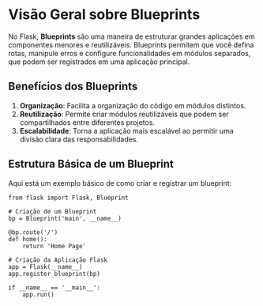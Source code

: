 # Visão Geral sobre Blueprints

No Flask, **Blueprints** são uma maneira de estruturar grandes aplicações em componentes menores e reutilizáveis. Blueprints permitem que você defina rotas, manipule erros e configure funcionalidades em módulos separados, que podem ser registrados em uma aplicação principal.

## Benefícios dos Blueprints

1. **Organização**: Facilita a organização do código em módulos distintos.
2. **Reutilização**: Permite criar módulos reutilizáveis que podem ser compartilhados entre diferentes projetos.
3. **Escalabilidade**: Torna a aplicação mais escalável ao permitir uma divisão clara das responsabilidades.

## Estrutura Básica de um Blueprint

Aqui está um exemplo básico de como criar e registrar um blueprint:

    from flask import Flask, Blueprint

    # Criação de um Blueprint
    bp = Blueprint('main', __name__)

    @bp.route('/')
    def home():
        return 'Home Page'

    # Criação da Aplicação Flask
    app = Flask(__name__)
    app.register_blueprint(bp)

    if __name__ == '__main__':
        app.run()
